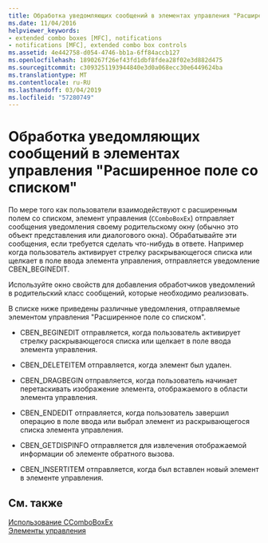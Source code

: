 ```yaml
---
title: Обработка уведомляющих сообщений в элементах управления "Расширенное поле со списком"
ms.date: 11/04/2016
helpviewer_keywords:
- extended combo boxes [MFC], notifications
- notifications [MFC], extended combo box controls
ms.assetid: 4e442758-d054-4746-bb1a-6ff84accb127
ms.openlocfilehash: 1890267f26ef43fd1dbf8fdea28f02e3d882d475
ms.sourcegitcommit: c3093251193944840e3d0a068ecc30e6449624ba
ms.translationtype: MT
ms.contentlocale: ru-RU
ms.lasthandoff: 03/04/2019
ms.locfileid: "57280749"
---
```

# <a name="processing-notification-messages-in-extended-combo-box-controls"></a>Обработка уведомляющих сообщений в элементах управления "Расширенное поле со списком"

По мере того как пользователи взаимодействуют с расширенным полем со списком, элемент управления (`CComboBoxEx`) отправляет сообщения уведомления своему родительскому окну (обычно это объект представления или диалогового окна). Обрабатывайте эти сообщения, если требуется сделать что-нибудь в ответе. Например когда пользователь активирует стрелку раскрывающегося списка или щелкает в поле ввода элемента управления, отправляется уведомление CBEN_BEGINEDIT.

Используйте окно свойств для добавления обработчиков уведомлений в родительский класс сообщений, которые необходимо реализовать.

В списке ниже приведены различные уведомления, отправляемые элементом управления "Расширенное поле со списком".

- CBEN_BEGINEDIT отправляется, когда пользователь активирует стрелку раскрывающегося списка или щелкает в поле ввода элемента управления.

- CBEN_DELETEITEM отправляется, когда элемент был удален.

- CBEN_DRAGBEGIN отправляется, когда пользователь начинает перетаскивать изображение элемента, отображаемого в области элемента управления.

- CBEN_ENDEDIT отправляется, когда пользователь завершил операцию в поле ввода или выбрал элемент из раскрывающегося списка элемента управления.

- CBEN_GETDISPINFO отправляется для извлечения отображаемой информации об элементе обратного вызова.

- CBEN_INSERTITEM отправляется, когда был вставлен новый элемент в элементе управления.

## <a name="see-also"></a>См. также

[Использование CComboBoxEx](../mfc/using-ccomboboxex.md)<br/>
[Элементы управления](../mfc/controls-mfc.md)
